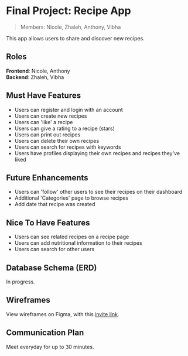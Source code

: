 # Final Project: Recipe App
> Members: Nicole, Zhaleh, Anthony, Vibha

This app allows users to share and discover new recipes.

## Roles
**Frontend**: Nicole, Anthony<br>
**Backend**: Zhaleh, Vibha

## Must Have Features
* Users can register and login with an account
* Users can create new recipes
* Users can 'like' a recipe
* Users can give a rating to a recipe (stars)
* Users can print out recipes
* Users can delete their own recipes
* Users can search for recipes with keywords
* Users have profiles displaying their own recipes and recipes they've liked

## Future Enhancements
* Users can 'follow' other users to see their recipes on their dashboard
* Additional 'Categories' page to browse recipes
* Add date that recipe was created

## Nice To Have Features
* Users can see related recipes on a recipe page
* Users can add nutritional information to their recipes
* Users can search for other users

## Database Schema (ERD)
In progress.

## Wireframes
View wireframes on Figma, with this [invite link](https://www.figma.com/file/mBoGae8rnqbR7CeMHdjX3S/Recipe-App?node-id=24%3A56).

## Communication Plan
Meet everyday for up to 30 minutes.


